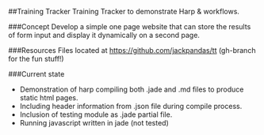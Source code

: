 ##Training Tracker
Training Tracker to demonstrate Harp &amp; workflows.

###Concept
Develop a simple one page website that can store the results of form input and display it dynamically on a second page.

###Resources
Files located at https://github.com/jackpandas/tt (gh-branch for the fun stuff!)

###Current state
* Demonstration of harp compiling both .jade and .md files to produce static html pages.
* Including header information from .json file during compile process.
* Inclusion of testing module as .jade partial file.
* Running javascript written in jade (not tested)

